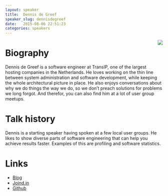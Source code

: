 ```yaml
---
layout: speaker
title:  Dennis de Greef
speaker_slug: dennisdegreef
date:   2015-08-06 22:51:23
categories: speakers
---
```


<img align="right" src="https://avatars0.githubusercontent.com/u/361905?v=3&s=150"/>

# Biography
Dennis de Greef is a software engineer at TransIP, one of the largest hosting companies in the Netherlands.
He loves working on the thin line between system administration and software development, while keeping the whole architectural picture in place.
He also enjoys conversations about why we do things the way we do, so we don’t preach solutions for problems we long forgot.
And therefor, you can also find him at a lot of user group meetups.

# Talk history
Dennis is a starting speaker having spoken at a few local user groups. He likes to show diverse parts of software engineering that can help you
achieve results faster. Examples of this are profiling and software statistics.

# Links
 * [Blog](http://dennisdegreef.net/)
 * [Joind.in](https://joind.in/user/view/14561)
 * [Github](https://github.com/dennisdegreef)
